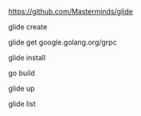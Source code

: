 https://github.com/Masterminds/glide

glide create

glide get google.golang.org/grpc

glide install

go build 

glide up

glide list